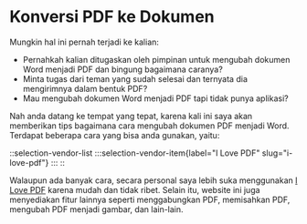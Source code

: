 # Konversi PDF ke Dokumen

Mungkin hal ini pernah terjadi ke kalian:

- Pernahkah kalian ditugaskan oleh pimpinan untuk mengubah dokumen Word menjadi PDF dan bingung bagaimana caranya?
- Minta tugas dari teman yang sudah selesai dan ternyata dia mengirimnya dalam bentuk PDF?
- Mau mengubah dokumen Word menjadi PDF tapi tidak punya aplikasi?

Nah anda datang ke tempat yang tepat, karena kali ini saya akan memberikan tips bagaimana cara mengubah dokumen PDF menjadi Word. Terdapat beberapa cara yang bisa anda gunakan, yaitu:

::selection-vendor-list
:::selection-vendor-item{label="I Love PDF" slug="i-love-pdf"}
:::
::

Walaupun ada banyak cara, secara personal saya lebih suka menggunakan [I Love PDF](https://www.ilovepdf.com/id) karena mudah dan tidak ribet. Selain itu, website ini juga menyediakan fitur lainnya seperti menggabungkan PDF, memisahkan PDF, mengubah PDF menjadi gambar, dan lain-lain.